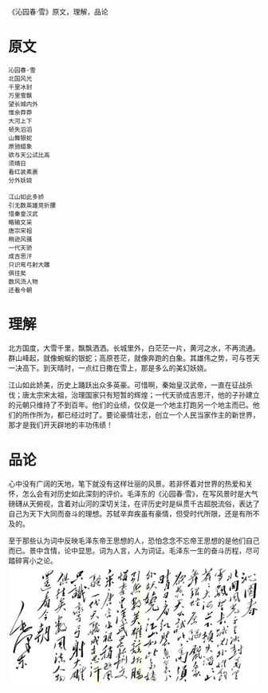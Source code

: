 《沁园春·雪》原文，理解，品论

# 原文
```
沁园春·雪  
北国风光  
千里冰封  
万里雪飘  
望长城内外  
惟余莽莽  
大河上下  
顿失滔滔  
山舞银蛇  
原驰蜡象  
欲与天公试比高  
须晴日  
看红装素裹  
分外妖娆  

江山如此多娇  
引无数英雄竞折腰  
惜秦皇汉武  
略输文采  
唐宗宋祖  
稍逊风骚  
一代天骄  
成吉思汗  
只识弯弓射大雕  
俱往矣  
数风流人物  
还看今朝  

```
# 理解
北方国度，大雪千里，飘飘洒洒。长城里外，白茫茫一片，黄河之水，不再流通。群山峰起，就像蜿蜒的银蛇；高原苍茫，就像奔跑的白象。其雄伟之势，可与苍天一决高下。到天晴时，一点红日撒在雪上，那是多么的美幻妖娆。

江山如此娇美，历史上踊跃出众多英豪。可惜啊，秦始皇汉武帝，一直在征战杀伐；唐太宗宋太祖，治理国家只有短暂的辉煌；一代天骄成吉思汗，他的子孙建立的元朝只维持了不到百年。他们的业绩，仅仅是一个地主打跑另一个地主而已。他们的所作所为，都已经过时了。要论豪情壮志，创立一个人民当家作主的新世界，那才是我们开天辟地的丰功伟绩！
# 品论
心中没有广阔的天地，笔下就没有这样壮丽的风景。若非怀着对世界的热爱和关怀，怎么会有对历史如此深刻的评价。毛泽东的《沁园春·雪》，在写风景时是大气磅礴从天俯视，含着对山河的深切关注，在评历史时是纵贯千古超脱流俗，表达了自己为天下大同而奋斗的理想。苏轼辛弃疾虽有豪情，但受时代所限，还是有所不及的。

至于那些认为词中反映毛泽东帝王思想的人，恐怕念念不忘帝王思想的是他们自己而已。景中含情，论中显思。词为人言，人为词证。毛泽东一生的奋斗历程，尽可踏碎宵小之论。
![《沁园春•雪》毛泽东手迹](/《沁园春•雪》.png)
